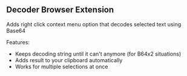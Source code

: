 ## Decoder Browser Extension

Adds right click context menu option that decodes selected text using Base64

Features:
- Keeps decoding string until it can't anymore (for B64x2 situations)
- Adds result to your clipboard automatically
- Works for multiple selections at once